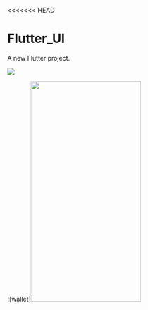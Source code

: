 <<<<<<< HEAD
# Flutter_UI



A new Flutter project.

![]( =250x250)



![wallet]<img src="https://user-images.githubusercontent.com/81499541/174245971-ae04566e-5040-44ee-8a51-32507337af8a.jpg" width="250" height="500">
 
